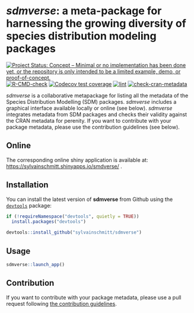 # *sdmverse*: a meta-package for harnessing the growing diversity of species distribution modeling packages

[![Project Status: Concept – Minimal or no implementation has been done yet, or the repository is only intended to be a limited example, demo, or proof-of-concept.](https://www.repostatus.org/badges/latest/concept.svg)](https://www.repostatus.org/#concept)
[![R-CMD-check](https://github.com/sylvainschmitt/sdmverse/actions/workflows/check-standard.yaml/badge.svg)](https://github.com/sylvainschmitt/sdmverse/actions/workflows/check-standard.yaml)
[![Codecov test coverage](https://codecov.io/gh/sylvainschmitt/sdmverse/branch/main/graph/badge.svg)](https://app.codecov.io/gh/sylvainschmitt/sdmverse?branch=main)
[![lint](https://github.com/sylvainschmitt/sdmverse/workflows/lint/badge.svg)](https://github.com/sylvainschmitt/sdmverse/actions?query=workflow%3Alint)
[![check-cran-metadata](https://github.com/sylvainschmitt/sdmverse/actions/workflows/check-cran-metadata.yaml/badge.svg)](https://github.com/sylvainschmitt/sdmverse/actions?query=workflow%3Acheck-cran-metadata)

*sdmverse* is a collaborative metapackage for listing all the metadata of the Species Distribution Modelling (SDM) packages.
*sdmverse* includes a graphical interface available locally or online (see below).
*sdmverse* integrates metadata from SDM packages and checks their validity against the CRAN metadata for perenity.
If you want to contribute with your package metadata, please use the contribution guidelines (see below).

## Online

The corresponding online shiny application is available at: https://sylvainschmitt.shinyapps.io/smdverse/ .

## Installation

You can install the latest version of **sdmverse** from Github using the [`devtools`](https://github.com/r-lib/devtools) package:

``` r
if (!requireNamespace("devtools", quietly = TRUE))
  install.packages("devtools")

devtools::install_github("sylvainschmitt/sdmverse")
```

## Usage

```r
sdmverse::launch_app()
```

## Contribution

If you want to contribute with your package metadata, please use a pull request following [the contribution guidelines](adress).
